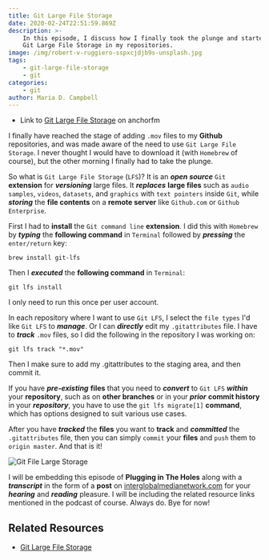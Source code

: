 ```yaml
---
title: Git Large File Storage
date: 2020-02-24T22:51:59.869Z
description: >-
    In this episode, I discuss how I finally took the plunge and started using
    Git Large File Storage in my repositories.
image: /img/robert-v-ruggiero-sspxcjdjb9s-unsplash.jpg
tags:
    - git-large-file-storage
    - git
categories:
    - git
author: Maria D. Campbell
---
```


-   Link to
    [Git Large File Storage](https://anchor.fm/maria-campbell/episodes/Git-Large-File-Storage-eb1uog)
    on anchorfm

I finally have reached the stage of adding `.mov` files to my **Github**
repositories, and was made aware of the need to use `Git Large File Storage`. I
never thought I would have to download it (with `Homebrew` of course), but the
other morning I finally had to take the plunge.

So what is `Git Large File Storage` (`LFS`)? It is an **_open source_** `Git`
**extension** for **_versioning_** large files. It **_replaces_** **large
files** such as `audio samples`, `videos`, `datasets`, and `graphics` with
`text pointers` inside `Git`, while **_storing_** the **file contents** on a
**remote server** like `Github.com` or `Github Enterprise`.

First I had to **install** the `Git command line` **extension**. I did this with
`Homebrew` by **_typing_** the **following command** in `Terminal` followed by
**_pressing_** the `enter/return` key:

```shell
brew install git-lfs
```

Then I **_executed_** the **following command** in `Terminal`:

```shell
git lfs install
```

I only need to run this once per user account.

In each repository where I want to use `Git LFS`, I select the `file types` I'd
like `Git LFS` to **_manage_**. Or I can **_directly_** edit my `.gitattributes`
file. I have to **_track_** `.mov` files, so I did the following in the
repository I was working on:

```shell
git lfs track "*.mov"
```

Then I make sure to add my .gitattributes to the staging area, and then commit
it.

If you have **_pre-existing_** **files** that you need to **_convert_** to
`Git LFS` **_within_** your **repository**, such as on **other branches** or in
your **_prior_** **commit history** in your **_repository_**, you have to use
the `git lfs migrate[1]` **command**, which has options designed to suit various
use cases.

After you have **_tracked_** the **files** you want to **track** and
**_committed_** the `.gitattributes` file, then you can simply `commit` your
**files** and `push` them to `origin master`. And that is it!

![Git File Large Storage](/img/git-large-file-storage.png)

I will be embedding this episode of **Plugging in The Holes** along with a
**_transcript_** in the form of a **post** on
[interglobalmedianetwork.com](https://www.interglobalmedianetwork.com/) for your
**_hearing_** and **_reading_** pleasure. I will be including the related
resource links mentioned in the podcast of course. Always do. Bye for now!

## Related Resources

-   [Git Large File Storage](https://git-lfs.github.com./)
